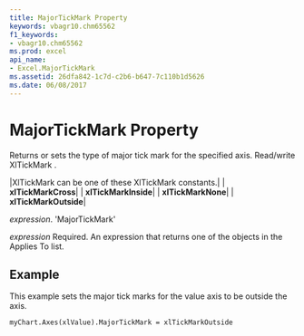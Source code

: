 ```yaml
---
title: MajorTickMark Property
keywords: vbagr10.chm65562
f1_keywords:
- vbagr10.chm65562
ms.prod: excel
api_name:
- Excel.MajorTickMark
ms.assetid: 26dfa842-1c7d-c2b6-b647-7c110b1d5626
ms.date: 06/08/2017
---
```



# MajorTickMark Property

Returns or sets the type of major tick mark for the specified axis. Read/write XlTickMark .



|XlTickMark can be one of these XlTickMark constants.|
| **xlTickMarkCross**|
| **xlTickMarkInside**|
| **xlTickMarkNone**|
| **xlTickMarkOutside**|

 _expression_. 'MajorTickMark'

 _expression_ Required. An expression that returns one of the objects in the Applies To list.

## Example

This example sets the major tick marks for the value axis to be outside the axis.


```vb
myChart.Axes(xlValue).MajorTickMark = xlTickMarkOutside
```



